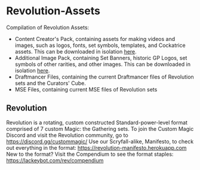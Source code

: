 # Revolution-Assets
Compilation of Revolution Assets:
* Content Creator's Pack, containing assets for making videos and images, such as logos, fonts, set symbols, templates, and Cockatrice assets. This can be downloaded in isolation [here](https://github.com/CajunAvenger/Revolution-Assets/tree/main/Content%20Creator%20Pack).
* Additional Image Pack, containing Set Banners, historic GP Logos, set symbols of other rarities, and other images. This can be downloaded in isolation [here](https://downgit.github.io/#/home?url=https://github.com/CajunAvenger/Revolution-Assets/tree/main/Additional%20Images).
* Draftmancer Files, containing the current Draftmancer files of Revolution sets and the Curators' Cube.
* MSE Files, containing current MSE files of Revolution sets

## Revolution
Revolution is a rotating, custom constructed Standard-power-level format comprised of 7 custom Magic: the Gathering sets.
To join the Custom Magic Discord and visit the Revolution community, go to https://discord.gg/custommagic/
Use our Scryfall-alike, Manifesto, to check out everything in the format: https://revolution-manifesto.herokuapp.com
New to the format? Visit the Compendium to see the format staples: https://lackeybot.com/rev/compendium
